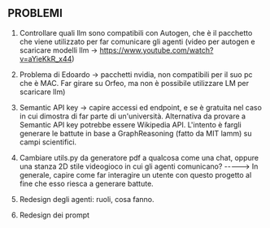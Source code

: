 ## PROBLEMI 

1. Controllare quali llm sono compatibili con Autogen, che è il pacchetto che viene utilizzato per far comunicare gli agenti (video per autogen e scaricare modelli llm -> https://www.youtube.com/watch?v=aYieKkR_x44)

2. Problema di Edoardo -> pacchetti nvidia, non compatibili per il suo pc che è MAC. Far girare su Orfeo, ma non è possibile utilizzare LM per scaricare llm)

3. Semantic API key -> capire accessi ed endpoint, e se è gratuita nel caso in cui dimostra di far parte di un'università. Alternativa da provare a Semantic API key potrebbe essere Wikipedia API. L'intento è fargli generare le battute in base a GraphReasoning (fatto da MIT lamm) su campi scientifici.

4. Cambiare utils.py da generatore pdf a qualcosa come una chat, oppure una stanza 2D stile videogioco in cui gli agenti comunicano? -----> In generale, capire come far interagire un utente con questo progetto al fine che esso riesca a generare battute.

 
5. Redesign degli agenti: ruoli, cosa fanno.

6. Redesign dei prompt
